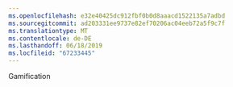 ```yaml
---
ms.openlocfilehash: e32e40425dc912fbf0b0d8aaacd1522135a7adbd
ms.sourcegitcommit: ad203331ee9737e82ef70206ac04eeb72a5f9c7f
ms.translationtype: MT
ms.contentlocale: de-DE
ms.lasthandoff: 06/18/2019
ms.locfileid: "67233445"
---
```

Gamification